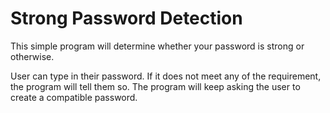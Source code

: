 # Strong Password Detection
This simple program will determine whether your password is strong or otherwise.

User can type in their password.
If it does not meet any of the requirement, the program will tell them so.
The program will keep asking the user to create a compatible password.

